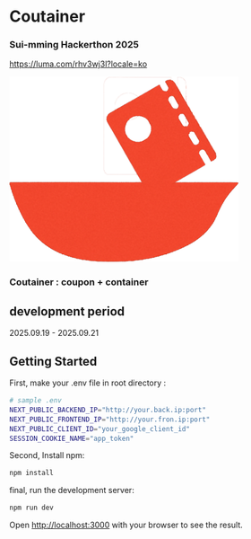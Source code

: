 # Coutainer 

### Sui-mming Hackerthon 2025
https://luma.com/rhv3wj3l?locale=ko

![logo](./public/logo.png)
### Coutainer : coupon + container


## development period
2025.09.19 - 2025.09.21


## Getting Started

First, make your .env file in root directory :

```bash
# sample .env
NEXT_PUBLIC_BACKEND_IP="http://your.back.ip:port"
NEXT_PUBLIC_FRONTEND_IP="http://your.fron.ip:port"
NEXT_PUBLIC_CLIENT_ID="your_google_client_id"
SESSION_COOKIE_NAME="app_token"
```

Second, Install npm:

```bash
npm install
```

final, run the development server:

```bash
npm run dev
```

Open [http://localhost:3000](http://localhost:3000) with your browser to see the result.